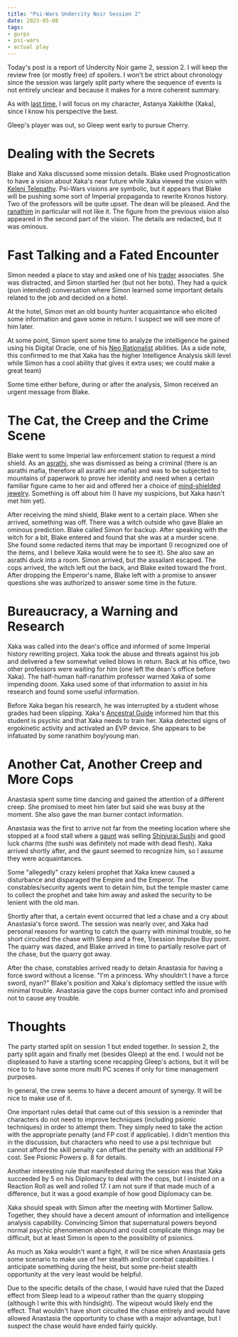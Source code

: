 ```yaml
---
title: "Psi-Wars Undercity Noir Session 2"
date: 2023-05-08
tags:
- gurps
- psi-wars
- actual play
---
```


Today's post is a report of Undercity Noir game 2, session 2. I will keep the review free (or mostly free) of spoilers. I won't be strict about chronology since the session was largely split party where the sequence of events is not entirely unclear and because it makes for a more coherent summary.

As with [last time](https://calmquist.github.io/2023/04/05/undercity-noir-intro.html), I will focus on my character, Astanya Xakkithe (Xaka), since I know his perspective the best.

Gleep's player was out, so Gleep went early to pursue Cherry.

# Dealing with the Secrets
Blake and Xaka discussed some mission details. Blake used Prognostication to have a vision about Xaka's near future while Xaka viewed the vision with [Keleni Telepathy](http://psi-wars.wikidot.com/wiki:keleni#toc6). Psi-Wars visions are symbolic, but it appears that Blake will be pushing some sort of Imperial propaganda to rewrite Kronos history. Two of the professors will be quite upset. The dean will be pleased. And the [ranathim](http://psi-wars.wikidot.com/wiki:ranathim) in particular will not like it. The figure from the previous vision also appeared in the second part of the vision. The details are redacted, but it was ominous.

# Fast Talking and a Fated Encounter
Simon needed a place to stay and asked one of his [trader](http://psi-wars.wikidot.com/wiki:traders) associates. She was distracted, and Simon startled her (but not her bots). They had a quick (pun intended) conversation where Simon learned some important details related to the job and decided on a hotel.

At the hotel, Simon met an old bounty hunter acquaintance who elicited some information and gave some in return. I suspect we will see more of him later.

At some point, Simon spent some time to analyze the intelligence he gained using his Digital Oracle, one of his [Neo Rationalist](http://psi-wars.wikidot.com/wiki:neo-rationalism) abilities. (As a side note, this confirmed to me that Xaka has the higher Intelligence Analysis skill level while Simon has a cool ability that gives it extra uses; we could make a great team)

Some time either before, during or after the analysis, Simon received an urgent message from Blake.

# The Cat, the Creep and the Crime Scene
Blake went to some Imperial law enforcement station to request a mind shield. As an [asrathi](http://psi-wars.wikidot.com/wiki:asrathi), she was dismissed as being a criminal (there is an asrathi mafia, therefore all asrathi are mafia) and was to be subjected to mountains of paperwork to prove her identity and need when a certain familiar figure came to her aid and offered her a choice of [mind-shielded jewelry](http://psi-wars.wikidot.com/general-gear#toc11). Something is off about him (I have my suspicions, but Xaka hasn't met him yet).

After receiving the mind shield, Blake went to a certain place. When she arrived, something was off. There was a witch outside who gave Blake an ominous prediction. Blake called Simon for backup. After speaking with the witch for a bit, Blake entered and found that she was at a murder scene. She found some redacted items that may be important (I recognized one of the items, and I believe Xaka would were he to see it). She also saw an asrathi duck into a room. Simon arrived, but the assailant escaped. The cops arrived, the witch left out the back, and Blake exited toward the front. After dropping the Emperor's name, Blake left with a promise to answer questions she was authorized to answer some time in the future.

# Bureaucracy, a Warning and Research
Xaka was called into the dean's office and informed of some Imperial history rewriting project. Xaka took the abuse and threats against his job and delivered a few somewhat veiled blows in return. Back at his office, two other professors were waiting for him (one left the dean's office before Xaka). The half-human half-ranathim professor warned Xaka of some impending doom. Xaka used some of that information to assist in his research and found some useful information.

Before Xaka began his research, he was interrupted by a student whose grades had been slipping. Xaka's [Ancestral Guide](http://psi-wars.wikidot.com/wiki:keleni#toc8) informed him that this student is psychic and that Xaka needs to train her. Xaka detected signs of ergokinetic activity and activated an EVP device. She appears to be infatuated by some ranathim boy/young man.

# Another Cat, Another Creep and More Cops
Anastasia spent some time dancing and gained the attention of a different creep. She promised to meet him later but said she was busy at the moment. She also gave the man burner contact information.

Anastasia was the first to arrive not far from the meeting location where she stopped at a food stall where a [gaunt](http://psi-wars.wikidot.com/wiki:gaunt) was selling [Shinjurai Sushi](http://psi-wars.wikidot.com/wiki:federation-remnant-culture#toc31) and good luck charms (the sushi was definitely not made with dead flesh). Xaka arrived shortly after, and the gaunt seemed to recognize him, so I assume they were acquaintances.

Some "allegedly" crazy keleni prophet that Xaka knew caused a disturbance and disparaged the Empire and the Emperor. The constables/security agents went to detain him, but the temple master came to collect the prophet and take him away and asked the security to be lenient with the old man.

Shortly after that, a certain event occurred that led a chase and a cry about Anastasia's force sword. The session was nearly over, and Xaka had personal reasons for wanting to catch the quarry with minimal trouble, so he short circuited the chase with Sleep and a free, 1/session Impulse Buy point. The quarry was dazed, and Blake arrived in time to partially resolve part of the chase, but the quarry got away.

After the chase, constables arrived ready to detain Anastasia for having a force sword without a license. "I'm a princess. Why shouldn't I have a force sword, nyan?" Blake's position and Xaka's diplomacy settled the issue with minimal trouble. Anastasia gave the cops burner contact info and promised not to cause any trouble.

# Thoughts
The party started split on session 1 but ended together. In session 2, the party split again and finally met (besides Gleep) at the end. I would not be displeased to have a starting scene recapping Gleep's actions, but it will be nice to to have some more multi PC scenes if only for time management purposes.

In general, the crew seems to have a decent amount of synergy. It will be nice to make use of it.

One important rules detail that came out of this session is a reminder that characters do not need to improve techniques (including psionic techniques) in order to attempt them. They simply need to take the action with the appropriate penalty (and FP cost if applicable). I didn't mention this in the discussion, but characters who need to use a psi technique but cannot afford the skill penalty can offset the penalty with an additional FP cost. See Psionic Powers p. 8 for details.

Another interesting rule that manifested during the session was that Xaka succeeded by 5 on his Diplomacy to deal with the cops, but I insisted on a Reaction Roll as well and rolled 17. I am not sure if that made much of a difference, but it was a good example of how good Diplomacy can be.

Xaka should speak with Simon after the meeting with Mortimer Sallow. Together, they should have a decent amount of information and intelligence analysis capability. Convincing Simon that supernatural powers beyond normal psychic phenomenon abound and could complicate things may be difficult, but at least Simon is open to the possibility of psionics.

As much as Xaka wouldn't want a fight, it will be nice when Anastasia gets some scenario to make use of her stealth and/or combat capabilities. I anticipate something during the heist, but some pre-heist stealth opportunity at the very least would be helpful.

Due to the specific details of the chase, I would have ruled that the Dazed effect from Sleep lead to a wipeout rather than the quarry stopping (although I write this with hindsight). The wipeout would likely end the effect. That wouldn't have short circuited the chase entirely and would have allowed Anastasia the opportunity to chase with a major advantage, but I suspect the chase would have ended fairly quickly.
